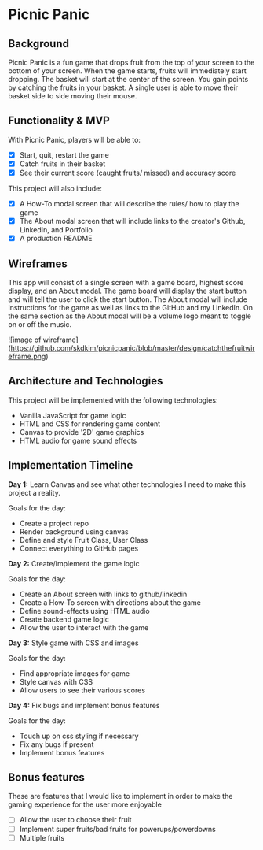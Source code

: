 # Picnic Panic

## Background

Picnic Panic is a fun game that drops fruit from the top of your screen to the bottom of your screen. When the game starts, fruits will immediately start dropping. The basket will start at the center of the screen. You gain points by catching the fruits in your basket. A single user is able to move their basket side to side moving their mouse.

## Functionality & MVP
With Picnic Panic, players will be able to:

- [X] Start, quit, restart the game
- [X] Catch fruits in their basket
- [X] See their current score (caught fruits/ missed) and accuracy score

This project will also include:
- [X] A How-To modal screen that will describe the rules/ how to play the game
- [X] The About modal screen that will include links to the creator's Github, LinkedIn, and Portfolio
- [X] A production README

## Wireframes
This app will consist of a single screen with a game board, highest score display, and an About modal.
The game board will display the start button and will tell the user to click the start button.
The About modal will include instructions for the game as well as links to the GitHub and my LinkedIn.
On the same section as the About modal will be a volume logo meant to toggle on or off the music.

![image of wireframe] (https://github.com/skdkim/picnicpanic/blob/master/design/catchthefruitwireframe.png)

## Architecture and Technologies
This project will be implemented with the following technologies:
+ Vanilla JavaScript for game logic
+ HTML and CSS for rendering game content
+ Canvas to provide '2D' game graphics
+ HTML audio for game sound effects

## Implementation Timeline
**Day 1:** Learn Canvas and see what other technologies I need to make this project a reality.

Goals for the day:
+ Create a project repo
+ Render background using canvas
+ Define and style Fruit Class, User Class
+ Connect everything to GitHub pages

**Day 2:** Create/Implement the game logic

Goals for the day:
+ Create an About screen with links to github/linkedin
+ Create a How-To screen with directions about the game
+ Define sound-effects using HTML audio
+ Create backend game logic
+ Allow the user to interact with the game

**Day 3:** Style game with CSS and images

Goals for the day:
+ Find appropriate images for game
+ Style canvas with CSS
+ Allow users to see their various scores

**Day 4:** Fix bugs and implement bonus features

Goals for the day:
+ Touch up on css styling if necessary
+ Fix any bugs if present
+ Implement bonus features

## Bonus features
These are features that I would like to implement in order to make the gaming experience for the user more enjoyable
- [ ] Allow the user to choose their fruit
- [ ] Implement super fruits/bad fruits for powerups/powerdowns
- [ ] Multiple fruits
